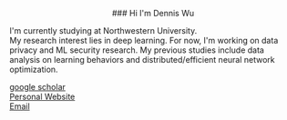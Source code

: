 <p align="center">
### Hi I'm Dennis Wu
</p>

I'm currently studying at Northwestern University. 
<br>My research interest lies in deep learning. For now, I'm working on data privacy and ML security research.
My previous studies include data analysis on learning behaviors and distributed/efficient neural network optimization. 


[google scholar](https://scholar.google.com/citations?user=rmm9zw0AAAAJ&hl=zh-TW&authuser=3) <br>
[Personal Website](https://hibb-bb.github.io/) <br>
[Email](hibb@u.northwestern.edu)

<!--
**Hibb-bb/Hibb-bb** is a ✨ _special_ ✨ repository because its `README.md` (this file) appears on your GitHub profile.

Here are some ideas to get you started:

- 🔭 I’m currently working on ...
- 🌱 I’m currently learning ...
- 👯 I’m looking to collaborate on ...
- 🤔 I’m looking for help with ...
- 💬 Ask me about ...
- 📫 How to reach me: ...
- 😄 Pronouns: ...
- ⚡ Fun fact: ...
-->
